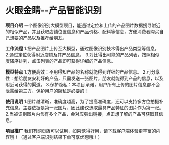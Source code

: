 # 火眼金睛--产品智能识别

**项目介绍**
一个图像识别大模型项目，能通过定位和上传的产品图片数据搜寻附近的相似产品，并且获取店铺位置信息和产品价格、配料等信息，方便消费者购买自己想要的产品以及推荐给朋友。

**工作流程**
1.把产品图片上传至大模型，通过图像识别技术得出产品类型等信息。
2.通过定位获得附近店铺及其产品信息。
3.对比得出可能的产品列表，按照相似度降序排列，点击列表的产品即可获得详细的产品信息。

**模型特点**
1.方便高效：不用得知产品的名称就能得到详细的产品信息。
2.可分享性：想给朋友安利好的产品，只需发送一张图片，朋友就能得到产品的信息，以及附近可获得的渠道。
3.保护隐私：本项目承诺，用户所有上传的图片信息都不会泄露给第三方，保护用户的隐私是必要的！

**使用说明**
1.图片越清晰，准确度越高，为了提高准确度，还可以支持多方位拍摄补充信息，主要依据是第一张图片，因此建议选取最具产品特征的图片作为第一张。
2.当被识别图片内含有多个产品，会对应弹出链接，点击想了解的产品可获取其信息。

**项目推广**
我们有网页版可以试用，如果觉得好用，请下载客户端体验更丰富的内容哦！（通过客户端识别结果下单可享优惠哦！）

